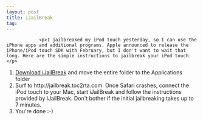 ```yaml
---
layout: post
title: iJailBreak
tag: 
---
```



                <p>I jailbreaked my iPod touch yesterday, so I can use the iPhone apps and additional programs. Apple announced to release the iPhone/iPod touch SDK with February, but I don't want to wait that long. Here are the simple instructions to jailbreak your iPod touch:</p>
<ol>
        <li><a href="http://ijailbreak.com/">Download iJailBreak</a> and move the entire folder to the Applications folder</li>
    <li>Surf to http://jailbreak.toc2rta.com. Once Safari crashes, connect the iPod touch to your Mac, start iJailBreak and follow the instructions provided by iJailBreak. Don't bother if the initial jailbreaking takes up to 7 minutes.</li>
    <li>You're done :-)</li>
</ol>
<div style="text-align:center"><object type="application/x-shockwave-flash" style="width:425px; height:350px" data="http://www.youtube.com/v/gmP3hvs5P9I"><param name="movie" value="http://www.youtube.com/v/gmP3hvs5P9I"></param></object></div>
            
